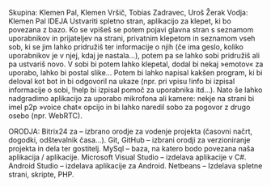 Skupina: Klemen Pal, Klemen Vršič, Tobias Zadravec, Uroš Žerak
Vodja: Klemen Pal
IDEJA
Ustvariti spletno stran, aplikacijo za klepet, ki bo povezana z bazo. Ko se vpišeš se potem pojavi glavna stran s seznamom uporabnikov in prijateljev na strani, privatnim klepetom in seznamom vseh sob, ki se jim lahko pridružiš ter informacije o njih (če ima geslo, koliko uporabnikov je v njej, kdaj je nastala…), potem pa se lahko sobi pridružiš ali pa ustvariš novo. V sobi bi potem lahko klepetal, dodal bi nekaj »emotov« za uporabo, lahko bi postal slike… Potem bi lahko napisal kakšen program, ki bi deloval kot bot in bi odgovoril na ukaze (npr. pri vpisu !info bi izpisal informacije o sobi, !help bi izpisal pomoč za uporabnika itd…). Nato še lahko nadgradimo aplikacijo za uporabo mikrofona ali kamere: nekje na strani bi imel p2p »voice chat« opcijo in bi lahko naredil sobo za pogovor z drugo osebo (npr. WebRTC).



ORODJA:
Bitrix24 za – izbrano orodje za vodenje projekta (časovni načrt, dogodki, odštevalnik časa…). 
Git, GitHub – izbrani orodji za verzioniranje projekta in dela ter gostitelj.
MySql – baza, na katero bodo povezana naša aplikacija / aplikacije.
Microsoft Visual Studio – izdelava aplikacije v C#.
Android Studio – izdelava aplikacije za Android.
Netbeans – Izdelava spletne strani, skripte, PHP.
